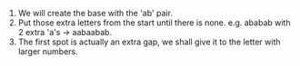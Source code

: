 1. We will create the base with the 'ab' pair.
2. Put those extra letters from the start until there is none. e.g. ababab with 2 extra 'a's -> aabaabab.
3. The first spot is actually an extra gap, we shall give it to the letter with larger numbers.